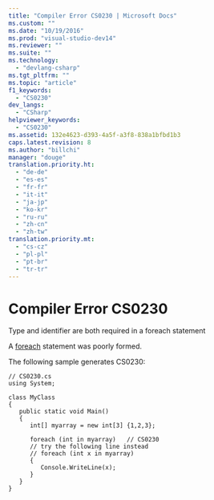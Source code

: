 ```yaml
---
title: "Compiler Error CS0230 | Microsoft Docs"
ms.custom: ""
ms.date: "10/19/2016"
ms.prod: "visual-studio-dev14"
ms.reviewer: ""
ms.suite: ""
ms.technology: 
  - "devlang-csharp"
ms.tgt_pltfrm: ""
ms.topic: "article"
f1_keywords: 
  - "CS0230"
dev_langs: 
  - "CSharp"
helpviewer_keywords: 
  - "CS0230"
ms.assetid: 132e4623-d393-4a5f-a3f8-838a1bfbd1b3
caps.latest.revision: 8
ms.author: "billchi"
manager: "douge"
translation.priority.ht: 
  - "de-de"
  - "es-es"
  - "fr-fr"
  - "it-it"
  - "ja-jp"
  - "ko-kr"
  - "ru-ru"
  - "zh-cn"
  - "zh-tw"
translation.priority.mt: 
  - "cs-cz"
  - "pl-pl"
  - "pt-br"
  - "tr-tr"
---
```

# Compiler Error CS0230
Type and identifier are both required in a foreach statement  
  
 A [foreach](../Topic/foreach,%20in%20\(C%23%20Reference\).md) statement was poorly formed.  
  
 The following sample generates CS0230:  
  
```  
// CS0230.cs  
using System;  
  
class MyClass  
{  
   public static void Main()  
   {  
      int[] myarray = new int[3] {1,2,3};  
  
      foreach (int in myarray)   // CS0230  
      // try the following line instead  
      // foreach (int x in myarray)  
      {  
         Console.WriteLine(x);  
      }  
   }  
}  
```